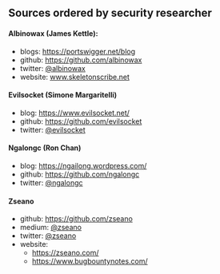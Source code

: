 ## Sources ordered by security researcher

#### Albinowax (James Kettle):
  * blogs:  https://portswigger.net/blog
  * github: https://github.com/albinowax
  * twitter: [@albinowax](https://twitter.com/albinowax)
  * website: www.skeletonscribe.net

#### Evilsocket (Simone Margaritelli)
  * blog: https://www.evilsocket.net/
  * github: https://github.com/evilsocket
  * twitter: [@evilsocket](https://twitter.com/evilsocket)
  
#### Ngalongc (Ron Chan)
  * blog: https://ngailong.wordpress.com/
  * github: https://github.com/ngalongc
  * twitter: [@ngalongc](https://twitter.com/ngalongc)

#### Zseano
  * github: https://github.com/zseano
  * medium: [@zseano](https://medium.com/@zseano)
  * twitter: [@zseano](https://twitter.com/zseano)
  * website: 
    * https://zseano.com/
    * https://www.bugbountynotes.com/
